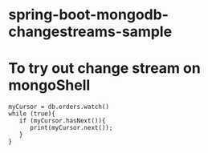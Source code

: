# spring-boot-mongodb-changestreams-sample

# To try out change stream on mongoShell
````
myCursor = db.orders.watch()
while (true){
   if (myCursor.hasNext()){
      print(myCursor.next());
   }
}
````